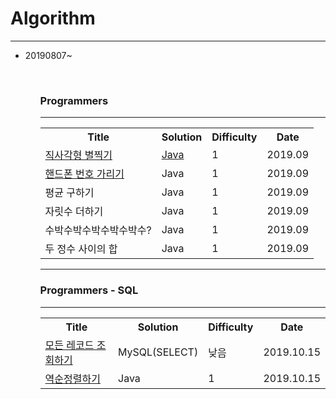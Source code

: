 # Algorithm
<hr></hr>
<ul>
  <li> 20190807~ </li>
<ul>
<br>
<h3>Programmers</h3>
<hr></hr>
  <table>
    <th>Title</th>
    <th>Solution</th>
    <th>Difficulty</th>
    <th>Date</th>
    <tr>
      <td><a href="https://programmers.co.kr/learn/courses/30/lessons/12969" rel="nofollow">직사각형 별찍기</td>
      <td><a href="https://github.com/daheewoo/Algorithm/blob/master/programmers/%EC%A7%81%EC%82%AC%EA%B0%81%ED%98%95%EB%B3%84%EC%B0%8D%EA%B8%B0">Java</td>
      <td>1</td>
      <td>2019.09</td>
    </tr>
    <tr>
      <td><a href="https://programmers.co.kr/learn/courses/30/lessons/12948" rel="nofollow">핸드폰 번호 가리기</td>
      <td>Java</td>
      <td>1</td>
      <td>2019.09</td>
    </tr>
    <tr>
      <td>평균 구하기</td>
      <td>Java</td>
      <td>1</td>
      <td>2019.09</td>
    </tr>
    <tr>
      <td>자릿수 더하기</td>
      <td>Java</td>
      <td>1</td>
      <td>2019.09</td>
    </tr>
    <tr>
      <td>수박수박수박수박수박수?</td>
      <td>Java</td>
      <td>1</td>
      <td>2019.09</td>
    </tr>
    <tr>
      <td>두 정수 사이의 합</td>
      <td>Java</td>
      <td>1</td>
      <td>2019.09</td>
    </tr>
  </table>  
<hr>
  <h3>Programmers - SQL</h3>
<hr></hr>
  <table>
    <th>Title</th>
    <th>Solution</th>
    <th>Difficulty</th>
    <th>Date</th>
    <tr>
      <td><a href="https://programmers.co.kr/learn/courses/30/lessons/59034">모든 레코드 조회하기</td>
      <td>MySQL(SELECT)</td>
      <td>낮음</td>
      <td>2019.10.15</td>
    </tr>
    <tr>
      <td><a href="https://programmers.co.kr/learn/courses/30/lessons/59035">역순정렬하기</td>
      <td>Java</td>
      <td>1</td>
      <td>2019.10.15</td>
    </tr>
  </table>  
